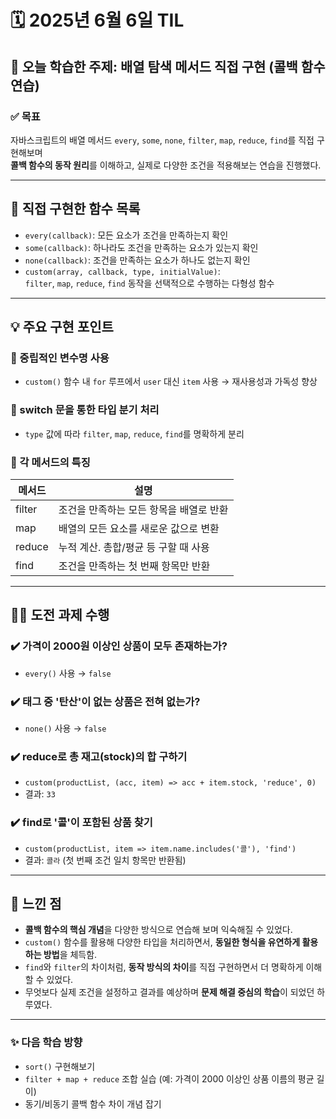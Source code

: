 # 🗓️ 2025년 6월 6일 TIL

## 🧠 오늘 학습한 주제: 배열 탐색 메서드 직접 구현 (콜백 함수 연습)

### ✅ 목표
자바스크립트의 배열 메서드 `every`, `some`, `none`, `filter`, `map`, `reduce`, `find`를 직접 구현해보며  
**콜백 함수의 동작 원리**를 이해하고, 실제로 다양한 조건을 적용해보는 연습을 진행했다.

---

## 🧪 직접 구현한 함수 목록

- `every(callback)`: 모든 요소가 조건을 만족하는지 확인  
- `some(callback)`: 하나라도 조건을 만족하는 요소가 있는지 확인  
- `none(callback)`: 조건을 만족하는 요소가 하나도 없는지 확인  
- `custom(array, callback, type, initialValue)`:  
  `filter`, `map`, `reduce`, `find` 동작을 선택적으로 수행하는 다형성 함수

---

## 💡 주요 구현 포인트

### 🔹 중립적인 변수명 사용
- `custom()` 함수 내 `for` 루프에서 `user` 대신 `item` 사용 → 재사용성과 가독성 향상

### 🔹 switch 문을 통한 타입 분기 처리
- `type` 값에 따라 `filter`, `map`, `reduce`, `find`를 명확하게 분리

### 🔹 각 메서드의 특징

| 메서드 | 설명 |
|--------|------|
| filter | 조건을 만족하는 모든 항목을 배열로 반환 |
| map    | 배열의 모든 요소를 새로운 값으로 변환 |
| reduce | 누적 계산. 총합/평균 등 구할 때 사용 |
| find   | 조건을 만족하는 첫 번째 항목만 반환 |

---

## 🧗‍♂️ 도전 과제 수행

### ✔️ 가격이 2000원 이상인 상품이 모두 존재하는가?
- `every()` 사용 → `false`

### ✔️ 태그 중 '탄산'이 없는 상품은 전혀 없는가?
- `none()` 사용 → `false`

### ✔️ reduce로 총 재고(stock)의 합 구하기
- `custom(productList, (acc, item) => acc + item.stock, 'reduce', 0)`
- 결과: `33`

### ✔️ find로 '콜'이 포함된 상품 찾기
- `custom(productList, item => item.name.includes('콜'), 'find')`
- 결과: `콜라` (첫 번째 조건 일치 항목만 반환됨)

---

## 📘 느낀 점

- **콜백 함수의 핵심 개념**을 다양한 방식으로 연습해 보며 익숙해질 수 있었다.
- `custom()` 함수를 활용해 다양한 타입을 처리하면서, **동일한 형식을 유연하게 활용하는 방법**을 체득함.
- `find`와 `filter`의 차이처럼, **동작 방식의 차이**를 직접 구현하면서 더 명확하게 이해할 수 있었다.
- 무엇보다 실제 조건을 설정하고 결과를 예상하며 **문제 해결 중심의 학습**이 되었던 하루였다.

---

### ✨ 다음 학습 방향

- `sort()` 구현해보기
- `filter + map + reduce` 조합 실습 (예: 가격이 2000 이상인 상품 이름의 평균 길이)
- 동기/비동기 콜백 함수 차이 개념 잡기

